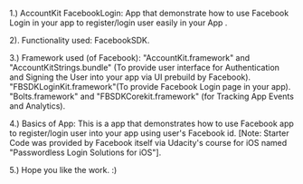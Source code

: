 1.) AccountKit FacebookLogin:  App that demonstrate how to use Facebook Login in your app to register/login user easily in your App .

2). Functionality used:
    FacebookSDK.

3.) Framework used (of Facebook):
   "AccountKit.framework" and "AccountKitStrings.bundle" (To provide user interface for Authentication and Signing the User into your app via UI prebuild by Facebook).
   "FBSDKLoginKit.framework"(To provide Facebook Login page in your app).
   "Bolts.framework" and "FBSDKCorekit.framework" (for Tracking App Events and Analytics).
   
4.) Basics of App:
    This is a app that demonstrates how to use Facebook app  to register/login user into your app using user's Facebook id.
    [Note: Starter Code was provided by Facebook itself via Udacity's course for iOS named "Passwordless Login Solutions for iOS"].
    
5.) Hope you like the work. :)

